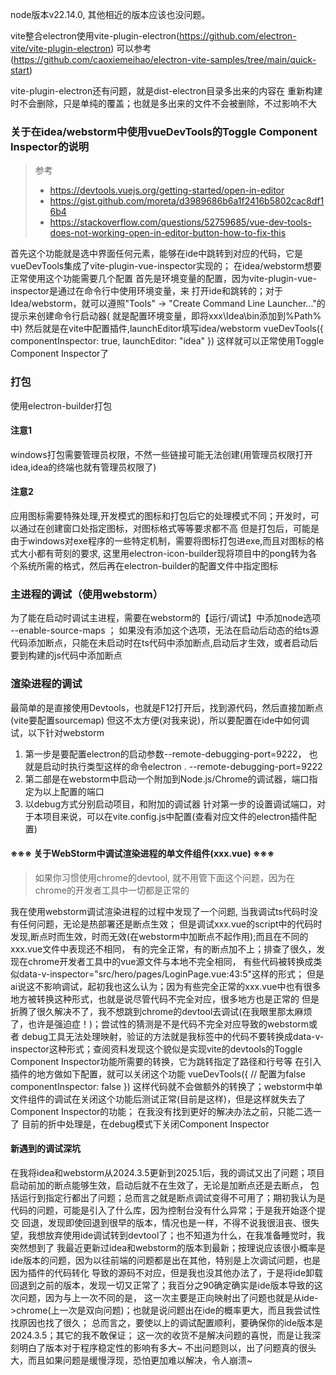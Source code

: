 node版本v22.14.0, 其他相近的版本应该也没问题。

vite整合electron使用vite-plugin-electron(https://github.com/electron-vite/vite-plugin-electron)
可以参考(https://github.com/caoxiemeihao/electron-vite-samples/tree/main/quick-start)

vite-plugin-electron还有问题，就是dist-electron目录多出来的内容在
重新构建时不会删除，只是单纯的覆盖；也就是多出来的文件不会被删除，不过影响不大

### 关于在idea/webstorm中使用vueDevTools的Toggle Component Inspector的说明

> 参考
> - https://devtools.vuejs.org/getting-started/open-in-editor
> - https://gist.github.com/moreta/d3989686b6a1f2416b5802cac8df16b4
> - https://stackoverflow.com/questions/52759685/vue-dev-tools-does-not-working-open-in-editor-button-how-to-fix-this

首先这个功能就是选中界面任何元素，能够在ide中跳转到对应的代码，它是vueDevTools集成了vite-plugin-vue-inspector实现的；
在idea/webstorm想要正常使用这个功能需要几个配置
首先是环境变量的配置，因为vite-plugin-vue-inspector是通过在命令行中使用环境变量，来
打开ide和跳转的；对于Idea/webstorm，就可以遵照"Tools" -> "Create Command Line Launcher..."的提示来创建命令行启动器(
就是配置环境变量，即将xxx\Idea\bin添加到%Path%中)
然后就是在vite中配置插件,launchEditor填写idea/webstorm
vueDevTools({
componentInspector: true,
launchEditor: "idea"
})
这样就可以正常使用Toggle Component Inspector了

### 打包

使用electron-builder打包

#### 注意1

windows打包需要管理员权限，不然一些链接可能无法创建(用管理员权限打开idea,idea的终端也就有管理员权限了)

#### 注意2

应用图标需要特殊处理,开发模式的图标和打包后它的处理模式不同；开发时，可以通过在创建窗口处指定图标，对图标格式等等要求都不高
但是打包后，可能是由于windows对exe程序的一些特定机制，需要将图标打包进exe,而且对图标的格式大小都有苛刻的要求,
这里用electron-icon-builder现将项目中的pong转为各个系统所需的格式，然后再在electron-builder的配置文件中指定图标

### 主进程的调试（使用webstorm）

为了能在启动时调试主进程，需要在webstorm的【运行/调试】中添加node选项 --enable-source-maps ；
如果没有添加这个选项，无法在启动后动态的给ts源代码添加断点，只能在未启动时在ts代码中添加断点,启动后才生效，或者启动后要到构建的js代码中添加断点

### 渲染进程的调试

最简单的是直接使用Devtools，也就是F12打开后，找到源代码，然后直接加断点(vite要配置sourcemap)
但这不太方便(对我来说)，所以要配置在ide中如何调试，以下针对webstorm

1. 第一步是要配置electron的启动参数--remote-debugging-port=9222， 也就是启动时执行类型这样的命令electron .
   --remote-debugging-port=9222
2. 第二部是在webstorm中启动一个附加到Node.js/Chrome的调试器，端口指定为以上配置的端口
3. 以debug方式分别启动项目，和附加的调试器
   针对第一步的设置调试端口，对于本项目来说，可以在vite.config.js中配置(查看对应文件的electron插件配置)

#### ※※※ 关于WebStorm中调试渲染进程的单文件组件(xxx.vue) ※※※

> 如果你习惯使用chrome的devtool, 就不用管下面这个问题，因为在chrome的开发者工具中一切都是正常的

我在使用webstorm调试渲染进程的过程中发现了一个问题, 当我调试ts代码时没有任何问题，无论是热部署还是断点生效；
但是调试xxx.vue的script中的代码时发现,断点时而生效，时而无效(在webstorm中加断点不起作用);而且在不同的xxx.vue文件中表现还不相同，
有的完全正常，有的断点加不上；排查了很久，发现在chrome开发者工具中的vue源文件与本地不完全相同，
有些代码被转换成类似data-v-inspector="src/hero/pages/LoginPage.vue:43:5"这样的形式；
但是ai说这不影响调试，起初我也这么认为；因为有些完全正常的xxx.vue中也有很多地方被转换这种形式，也就是说尽管代码不完全对应，很多地方也是正常的
但是折腾了很久解决不了，我不想跳到chrome的devtool去调试(在我眼里那太麻烦了，也许是强迫症！)；尝试性的猜测是不是代码不完全对应导致的webstorm或者
debug工具无法处理映射，验证的方法就是我标签中的代码不要转换成data-v-inspector这种形式；查阅资料发现这个貌似是实现vite的devtools的Toggle
Component Inspector功能所需要的转换，它为跳转指定了路径和行号等
在引入插件的地方做如下配置，就可以关闭这个功能
vueDevTools({
// 配置为false
componentInspector: false
})
这样代码就不会做额外的转换了；webstorm中单文件组件的调试在关闭这个功能后测试正常(目前是这样)，但是这样就失去了Component
Inspector的功能；
在我没有找到更好的解决办法之前，只能二选一了
目前的折中处理是，在debug模式下关闭Component Inspector

#### 新遇到的调试深坑
在我将idea和webstorm从2024.3.5更新到2025.1后，我的调试又出了问题；项目启动前加的断点能够生效，启动后就不在生效了，无论是加断点还是去断点，
包括运行到指定行都出了问题；总而言之就是断点调试变得不可用了；期初我认为是代码的问题，可能是引入了什么库，因为控制台没有什么异常；于是我开始逐个提交
回退，发现即使回退到很早的版本，情况也是一样，不得不说我很沮丧、很失望，我想放弃使用ide调试转到devtool了；也不知道为什么，在我准备睡觉时，我突然想到了
我最近更新过idea和webstorm的版本到最新；按理说应该很小概率是ide版本的问题，因为以往前端的问题都是出在其他，特别是上次调试问题，也是因为插件的代码转化
导致的源码不对应，但是我也没其他办法了，于是将ide卸载回退到之前的版本，发现一切又正常了；我百分之90确定确实是ide版本导致的这次问题，因为与上一次不同的是，
这一次主要是正向映射出了问题也就是从ide->chrome(上一次是双向问题)；也就是说问题出在ide的概率更大，而且我尝试性找原因也找了很久；
总而言之，要使以上的调试配置顺利，要确保你的ide版本是2024.3.5；其它的我不敢保证；
这一次的收货不是解决问题的喜悦，而是让我深刻明白了版本对于程序稳定性的影响有多大~  不出问题则以，出了问题真的很头大，而且如果问题是缓慢浮现，恐怕更加难以解决，令人崩溃~